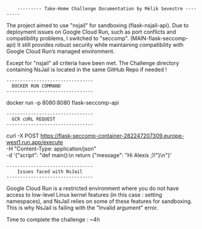 
		--------- Take-Home Challenge Documentation by Mélik Sevestre ---------

The project aimed to use "nsjail" for sandboxing (flask-nsjail-api). 
Due to deployment issues on Google Cloud Run, such as port conflicts and compatibility problems, I switched to "seccomp". (MAIN-flask-seccomp-api)
It still provides robust security while maintaining compatibility with Google Cloud Run’s managed environment.

Except for "nsjail" all criteria have been met.
The Challenge directory containing NsJail is located in the same GitHub Repo if needed !

    --------------------------------
      DOCKER RUN COMMAND
    --------------------------------

  docker run -p 8080:8080 flask-seccomp-api

    --------------------------------	
      GCR cURL REQUEST
    --------------------------------

curl -X POST https://flask-seccomp-container-282247207309.europe-west1.run.app/execute \
-H "Content-Type: application/json" \
-d '{"script": "def main():\n    return {\"message\": \"Hi Alexis ;)!\"}\n"}'

    --------------------------------	
        Issues faced with NsJail
    --------------------------------

Google Cloud Run is a restricted environment where you do not have access to low-level Linux kernel features (in this case : setting namespaces), and NsJail relies on some of these features for sandboxing. 
This is why NsJail is failing with the "Invalid argument" error.


Time to complete the challenge : ~4h


